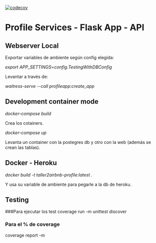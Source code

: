 [![codecov](https://codecov.io/gh/taller2airbnb/profile/branch/main/graph/badge.svg?token=I719YMGKSD)](https://codecov.io/gh/taller2airbnb/profile)


# Profile Services - Flask App - API

## Webserver Local

Exportar variables de ambiente según config elegida:

*export APP_SETTINGS=config.TestingWithDBConfig*

Levantar a través de:

*waitress-serve --call profileapp:create_app*

## Development container mode

*docker-compose build*

Crea los cotainers.

*docker-compose up*

Levanta un container con la postegres db y otro con la web (además se crean las tablas). 

## Docker - Heroku

*docker build -t taller2airbnb-profile:latest .*

Y usa su variable de ambiente para pegarle a la db de heroku.

## Testing
###Para ejecutar los test
coverage run -m unittest discover
### Para el % de coverage
coverage report -m